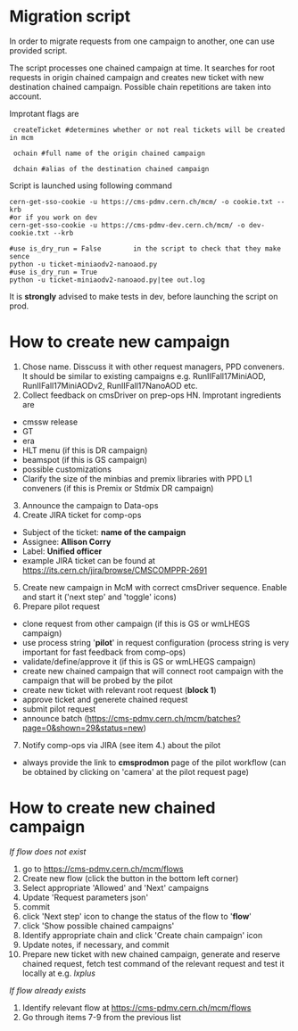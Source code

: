 # Migration script

In order to migrate requests from one campaign to another, one can use provided script.

The script processes one chained campaign at time. It searches for root requests in origin chained campaign and creates new ticket with new destination chained campaign. Possible chain repetitions are taken into account.

Improtant flags are 

``` createTicket #determines whether or not real tickets will be created in mcm```

``` ochain #full name of the origin chained campaign```

``` dchain #alias of the destination chained campaign```

Script is launched using following command
``` 
cern-get-sso-cookie -u https://cms-pdmv.cern.ch/mcm/ -o cookie.txt --krb
#or if you work on dev
cern-get-sso-cookie -u https://cms-pdmv-dev.cern.ch/mcm/ -o dev-cookie.txt --krb

#use is_dry_run = False        in the script to check that they make sence
python -u ticket-miniaodv2-nanoaod.py
#use is_dry_run = True
python -u ticket-miniaodv2-nanoaod.py|tee out.log 
```

It is **strongly** advised to make tests in dev, before launching the script on prod.


# How to create new campaign
1. Chose name. Disscuss it with other request managers, PPD conveners. It should be similar to existing campaigns 
e.g. RunIIFall17MiniAOD, RunIIFall17MiniAODv2, RunIIFall17NanoAOD etc.
2. Collect feedback on cmsDriver on prep-ops HN. Improtant ingredients are
  - cmssw release
  - GT
  - era
  - HLT menu (if this is DR campaign)
  - beamspot (if this is GS campaign)
  - possible customizations
  - Clarify the size of the minbias and premix libraries with PPD L1 conveners (if this is Premix or Stdmix DR campaign)
3. Announce the campaign to Data-ops
4. Create JIRA ticket for comp-ops
  - Subject of the ticket: **name of the campaign**
  - Assignee: **Allison Corry**
  - Label: **Unified officer**
  - example JIRA ticket can be found at https://its.cern.ch/jira/browse/CMSCOMPPR-2691
5. Create new campaign in McM with correct cmsDriver sequence. Enable and start it ('next step' and 'toggle' icons)
6. Prepare pilot request
 - clone request from other campaign (if this is GS or wmLHEGS campaign)
 - use process string '**pilot**' in request configuration (process string is very important for fast feedback from comp-ops)
 - validate/define/approve it (if this is GS or wmLHEGS campaign)
 - create new chained campaign that will connect root campaign with the campaign that will be probed by the pilot
 - create new ticket with relevant root request (**block 1**)
 - approve ticket and generete chained request
 - submit pilot request
 - announce batch (https://cms-pdmv.cern.ch/mcm/batches?page=0&shown=29&status=new)
7. Notify comp-ops via JIRA (see item 4.) about the pilot
 - always provide the link to **cmsprodmon** page of the pilot workflow (can be obtained by clicking on 'camera' at the pilot request page)


# How to create new chained campaign
*If flow does not exist*
1. go to https://cms-pdmv.cern.ch/mcm/flows
2. Create new flow (click the button in the bottom left corner)
3. Select appropriate 'Allowed' and 'Next' campaigns
4. Update 'Request parameters json'
5. commit
6. click 'Next step' icon to change the status of the flow to '**flow**'
7. click 'Show possible chained campaigns'
8. Identify appropriate chain and click 'Create chain campaign' icon
9. Update notes, if necessary, and commit
10. Prepare new ticket with new chained campaign, generate and reserve chained request, fetch test command of the relevant request and test it locally at e.g. *lxplus*

*If flow already exists*

1. Identify relevant flow at https://cms-pdmv.cern.ch/mcm/flows
2. Go through items 7-9 from the previous list
